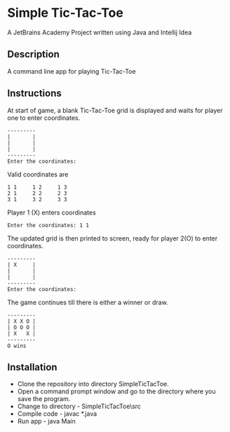 # Simple Tic-Tac-Toe

A JetBrains Academy Project written using Java and Intellij Idea

## Description

A command line app for playing Tic-Tac-Toe

## Instructions

At start of game, a blank Tic-Tac-Toe grid is displayed and waits for player one to enter coordinates.

    ---------
    |       |
    |       |
    |       |
    ---------
    Enter the coordinates:

Valid coordinates are

    1 1     1 2     1 3
    2 1     2 2     2 3
    3 1     3 2     3 3

Player 1 (X) enters coordinates

    Enter the coordinates: 1 1

The updated grid is then printed to screen, ready for player 2(O) to enter coordinates.

    ---------
    | X     |
    |       |
    |       |
    ---------
    Enter the coordinates: 

The game continues till there is either a winner or draw.

    ---------
    | X X O |
    | O O O |
    | X   X |
    ---------
    O wins

## Installation

* Clone the repository into directory SimpleTicTacToe.
* Open a command prompt window and go to the directory where you save the program.
* Change to directory - SimpleTicTacToe\src
* Compile code - javac *.java
* Run app - java Main
